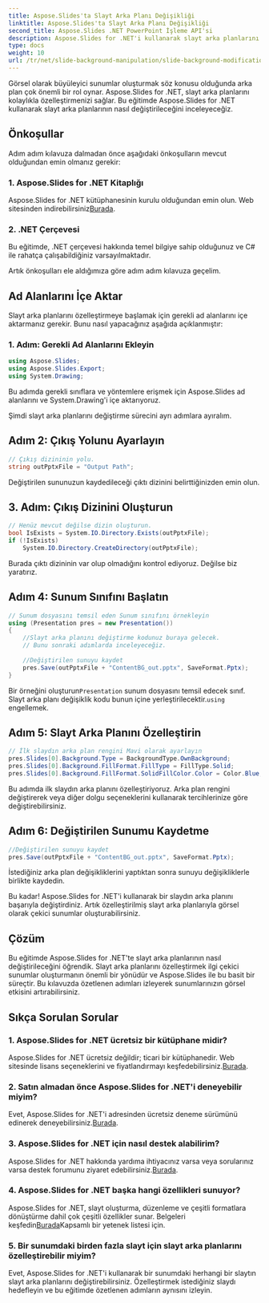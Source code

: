 ```yaml
---
title: Aspose.Slides'ta Slayt Arka Planı Değişikliği
linktitle: Aspose.Slides'ta Slayt Arka Planı Değişikliği
second_title: Aspose.Slides .NET PowerPoint İşleme API'si
description: Aspose.Slides for .NET'i kullanarak slayt arka planlarını nasıl özelleştireceğinizi öğrenin. Sunumlarınızı görsel olarak çekici arka planlarla zenginleştirin. Bu gün başlayacağım!
type: docs
weight: 10
url: /tr/net/slide-background-manipulation/slide-background-modification/
---
```


Görsel olarak büyüleyici sunumlar oluşturmak söz konusu olduğunda arka plan çok önemli bir rol oynar. Aspose.Slides for .NET, slayt arka planlarını kolaylıkla özelleştirmenizi sağlar. Bu eğitimde Aspose.Slides for .NET kullanarak slayt arka planlarının nasıl değiştirileceğini inceleyeceğiz. 

## Önkoşullar

Adım adım kılavuza dalmadan önce aşağıdaki önkoşulların mevcut olduğundan emin olmanız gerekir:

### 1. Aspose.Slides for .NET Kitaplığı

 Aspose.Slides for .NET kütüphanesinin kurulu olduğundan emin olun. Web sitesinden indirebilirsiniz[Burada](https://releases.aspose.com/slides/net/).

### 2. .NET Çerçevesi

Bu eğitimde, .NET çerçevesi hakkında temel bilgiye sahip olduğunuz ve C# ile rahatça çalışabildiğiniz varsayılmaktadır.

Artık önkoşulları ele aldığımıza göre adım adım kılavuza geçelim.

## Ad Alanlarını İçe Aktar

Slayt arka planlarını özelleştirmeye başlamak için gerekli ad alanlarını içe aktarmanız gerekir. Bunu nasıl yapacağınız aşağıda açıklanmıştır:

### 1. Adım: Gerekli Ad Alanlarını Ekleyin

```csharp
using Aspose.Slides;
using Aspose.Slides.Export;
using System.Drawing;
```

Bu adımda gerekli sınıflara ve yöntemlere erişmek için Aspose.Slides ad alanlarını ve System.Drawing'i içe aktarıyoruz.

Şimdi slayt arka planlarını değiştirme sürecini ayrı adımlara ayıralım.

## Adım 2: Çıkış Yolunu Ayarlayın

```csharp
// Çıkış dizininin yolu.
string outPptxFile = "Output Path";
```

Değiştirilen sununuzun kaydedileceği çıktı dizinini belirttiğinizden emin olun.

## 3. Adım: Çıkış Dizinini Oluşturun

```csharp
// Henüz mevcut değilse dizin oluşturun.
bool IsExists = System.IO.Directory.Exists(outPptxFile);
if (!IsExists)
    System.IO.Directory.CreateDirectory(outPptxFile);
```

Burada çıktı dizininin var olup olmadığını kontrol ediyoruz. Değilse biz yaratırız.

## Adım 4: Sunum Sınıfını Başlatın

```csharp
// Sunum dosyasını temsil eden Sunum sınıfını örnekleyin
using (Presentation pres = new Presentation())
{
    //Slayt arka planını değiştirme kodunuz buraya gelecek.
    // Bunu sonraki adımlarda inceleyeceğiz.
    
    //Değiştirilen sunuyu kaydet
    pres.Save(outPptxFile + "ContentBG_out.pptx", SaveFormat.Pptx);
}
```

 Bir örneğini oluşturun`Presentation` sunum dosyasını temsil edecek sınıf. Slayt arka planı değişiklik kodu bunun içine yerleştirilecektir.`using` engellemek.

## Adım 5: Slayt Arka Planını Özelleştirin

```csharp
// İlk slaydın arka plan rengini Mavi olarak ayarlayın
pres.Slides[0].Background.Type = BackgroundType.OwnBackground;
pres.Slides[0].Background.FillFormat.FillType = FillType.Solid;
pres.Slides[0].Background.FillFormat.SolidFillColor.Color = Color.Blue;
```

Bu adımda ilk slaydın arka planını özelleştiriyoruz. Arka plan rengini değiştirerek veya diğer dolgu seçeneklerini kullanarak tercihlerinize göre değiştirebilirsiniz.

## Adım 6: Değiştirilen Sunumu Kaydetme

```csharp
//Değiştirilen sunuyu kaydet
pres.Save(outPptxFile + "ContentBG_out.pptx", SaveFormat.Pptx);
```

İstediğiniz arka plan değişikliklerini yaptıktan sonra sunuyu değişikliklerle birlikte kaydedin.

Bu kadar! Aspose.Slides for .NET'i kullanarak bir slaydın arka planını başarıyla değiştirdiniz. Artık özelleştirilmiş slayt arka planlarıyla görsel olarak çekici sunumlar oluşturabilirsiniz.

## Çözüm

Bu eğitimde Aspose.Slides for .NET'te slayt arka planlarının nasıl değiştirileceğini öğrendik. Slayt arka planlarını özelleştirmek ilgi çekici sunumlar oluşturmanın önemli bir yönüdür ve Aspose.Slides ile bu basit bir süreçtir. Bu kılavuzda özetlenen adımları izleyerek sunumlarınızın görsel etkisini artırabilirsiniz.

## Sıkça Sorulan Sorular

### 1. Aspose.Slides for .NET ücretsiz bir kütüphane midir?

 Aspose.Slides for .NET ücretsiz değildir; ticari bir kütüphanedir. Web sitesinde lisans seçeneklerini ve fiyatlandırmayı keşfedebilirsiniz.[Burada](https://purchase.aspose.com/buy).

### 2. Satın almadan önce Aspose.Slides for .NET'i deneyebilir miyim?

 Evet, Aspose.Slides for .NET'i adresinden ücretsiz deneme sürümünü edinerek deneyebilirsiniz.[Burada](https://releases.aspose.com/).

### 3. Aspose.Slides for .NET için nasıl destek alabilirim?

 Aspose.Slides for .NET hakkında yardıma ihtiyacınız varsa veya sorularınız varsa destek forumunu ziyaret edebilirsiniz.[Burada](https://forum.aspose.com/).

### 4. Aspose.Slides for .NET başka hangi özellikleri sunuyor?

 Aspose.Slides for .NET, slayt oluşturma, düzenleme ve çeşitli formatlara dönüştürme dahil çok çeşitli özellikler sunar. Belgeleri keşfedin[Burada](https://reference.aspose.com/slides/net/)Kapsamlı bir yetenek listesi için.

### 5. Bir sunumdaki birden fazla slayt için slayt arka planlarını özelleştirebilir miyim?

Evet, Aspose.Slides for .NET'i kullanarak bir sunumdaki herhangi bir slaytın slayt arka planlarını değiştirebilirsiniz. Özelleştirmek istediğiniz slaydı hedefleyin ve bu eğitimde özetlenen adımların aynısını izleyin.
